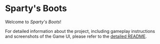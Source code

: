 # Sparty's Boots

Welcome to *Sparty's Boots*!

For detailed information about the project, including gameplay instructions and screenshots of the Game UI, please refer to the [detailed README](Documentation/README.md).
